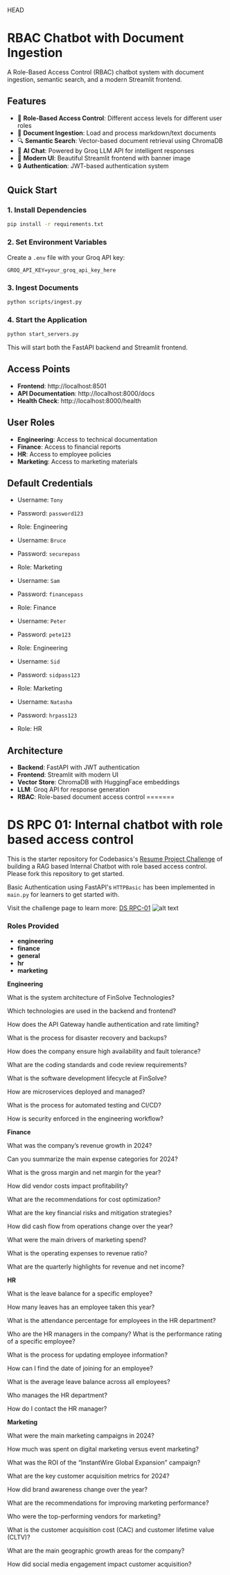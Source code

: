 HEAD
# RBAC Chatbot with Document Ingestion

A Role-Based Access Control (RBAC) chatbot system with document ingestion, semantic search, and a modern Streamlit frontend.

## Features

- 🔐 **Role-Based Access Control**: Different access levels for different user roles
- 📄 **Document Ingestion**: Load and process markdown/text documents
- 🔍 **Semantic Search**: Vector-based document retrieval using ChromaDB
- 🤖 **AI Chat**: Powered by Groq LLM API for intelligent responses
- 🎨 **Modern UI**: Beautiful Streamlit frontend with banner image
- 🔒 **Authentication**: JWT-based authentication system

## Quick Start

### 1. Install Dependencies
```bash
pip install -r requirements.txt
```

### 2. Set Environment Variables
Create a `.env` file with your Groq API key:
```
GROQ_API_KEY=your_groq_api_key_here
```

### 3. Ingest Documents
```bash
python scripts/ingest.py
```

### 4. Start the Application
```bash
python start_servers.py
```

This will start both the FastAPI backend and Streamlit frontend.

## Access Points

- **Frontend**: http://localhost:8501
- **API Documentation**: http://localhost:8000/docs
- **Health Check**: http://localhost:8000/health

## User Roles

- **Engineering**: Access to technical documentation
- **Finance**: Access to financial reports
- **HR**: Access to employee policies
- **Marketing**: Access to marketing materials

## Default Credentials

- Username: `Tony`
- Password: `password123`
- Role: Engineering

- Username: `Bruce`
- Password: `securepass`
- Role: Marketing

- Username: `Sam`
- Password: `financepass`
- Role: Finance

- Username: `Peter`
- Password: `pete123`
- Role: Engineering

- Username: `Sid`
- Password: `sidpass123`
- Role: Marketing

- Username: `Natasha`
- Password: `hrpass123`
- Role: HR

## Architecture

- **Backend**: FastAPI with JWT authentication
- **Frontend**: Streamlit with modern UI
- **Vector Store**: ChromaDB with HuggingFace embeddings
- **LLM**: Groq API for response generation
- **RBAC**: Role-based document access control
=======
# DS RPC 01: Internal chatbot with role based access control

This is the starter repository for Codebasics's [Resume Project Challenge](https://codebasics.io/challenge/codebasics-gen-ai-data-science-resume-project-challenge) of building a RAG based Internal Chatbot with role based access control. Please fork this repository to get started.

Basic Authentication using FastAPI's `HTTPBasic` has been implemented in `main.py` for learners to get started with.

Visit the challenge page to learn more: [DS RPC-01](https://codebasics.io/challenge/codebasics-gen-ai-data-science-resume-project-challenge)
![alt text](resources/RPC_01_Thumbnail.jpg)
### Roles Provided
 - **engineering**
 - **finance**
 - **general**
 - **hr**
 - **marketing**

**Engineering**

What is the system architecture of FinSolve Technologies?

Which technologies are used in the backend and frontend?

How does the API Gateway handle authentication and rate limiting?

What is the process for disaster recovery and backups?

How does the company ensure high availability and fault tolerance?

What are the coding standards and code review requirements?

What is the software development lifecycle at FinSolve?

How are microservices deployed and managed?

What is the process for automated testing and CI/CD?

How is security enforced in the engineering workflow?

**Finance**

What was the company’s revenue growth in 2024?

Can you summarize the main expense categories for 2024?

What is the gross margin and net margin for the year?

How did vendor costs impact profitability?

What are the recommendations for cost optimization?

What are the key financial risks and mitigation strategies?

How did cash flow from operations change over the year?

What were the main drivers of marketing spend?

What is the operating expenses to revenue ratio?

What are the quarterly highlights for revenue and net income?

**HR**

What is the leave balance for a specific employee?

How many leaves has an employee taken this year?

What is the attendance percentage for employees in the HR department?

Who are the HR managers in the company?
What is the performance rating of a specific employee?

What is the process for updating employee information?

How can I find the date of joining for an employee?

What is the average leave balance across all employees?

Who manages the HR department?

How do I contact the HR manager?

**Marketing**

What were the main marketing campaigns in 2024?

How much was spent on digital marketing versus event marketing?

What was the ROI of the “InstantWire Global Expansion” campaign?

What are the key customer acquisition metrics for 2024?

How did brand awareness change over the year?

What are the recommendations for improving marketing performance?

Who were the top-performing vendors for marketing?

What is the customer acquisition cost (CAC) and customer lifetime value (CLTV)?

What are the main geographic growth areas for the company?

How did social media engagement impact customer acquisition?
